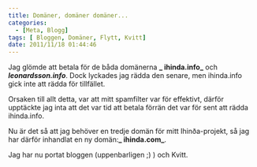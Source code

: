 ```yaml
---
title: Domäner, domäner domäner...
categories:
  - [Meta, Blogg]
tags: [	Bloggen, Domäner, Flytt, Kvitt]
date: 2011/11/18 01:44:46
---
```

Jag glömde att betala för de båda domänerna **_ ihinda.info_** och **_leonardsson.info_**. Dock lyckades jag rädda den senare, men ihinda.info gick inte att rädda för tillfället.

Orsaken till allt detta, var att mitt spamfilter var för effektivt, därför upptäckte jag inta att det var tid att betala förrän det var för sent att rädda ihinda.info.

Nu är det så att jag behöver en tredje domän för mitt Ihinða-projekt, så jag har därför inhandlat en ny domän:**_ ihinda.com_**.

Jag har nu portat bloggen (uppenbarligen ;) ) och Kvitt.
